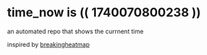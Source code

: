 # time_now is (( 1740070800238 ))

an automated repo that shows the currnent time

inspired by [breakingheatmap](https://github.com/breakingheatmap/breakingheatmap)